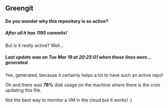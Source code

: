 ## Greengit

#### Do you wonder why this repository is so active?

##### After all it has 1195 commits!

But is it *really* active? Well...

##### Last update was on Tue Mar 19 at 20:25:01 when those lines were... generated

Yes, generated, because it certainly helps a lot to have such an active repo!

Oh and there was **78%** disk usage on the machine
where there is the cron updating this file.

Not the best way to monitor a VM in the cloud but it works! :)
